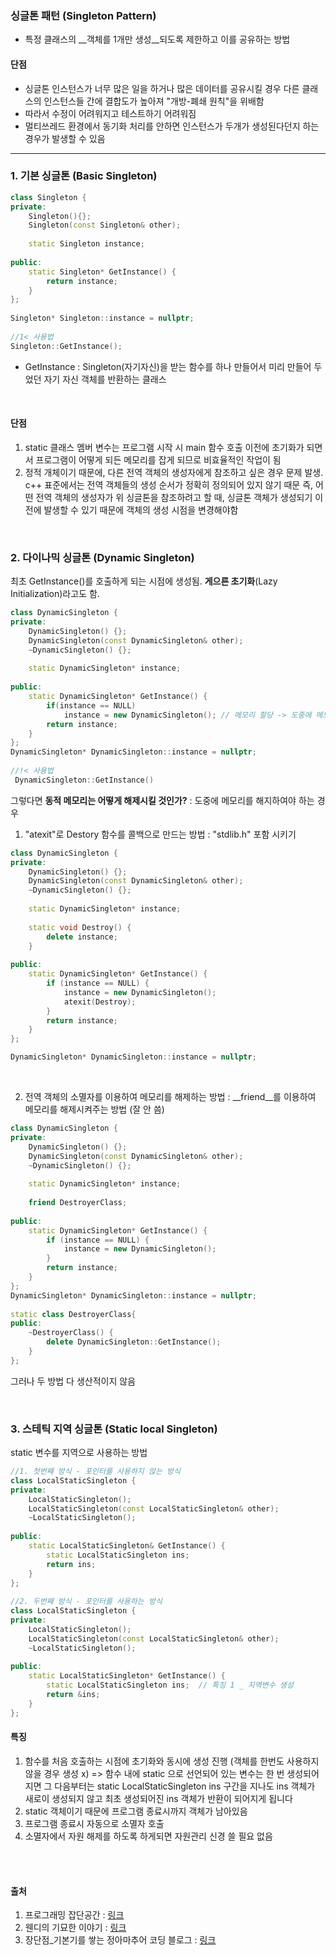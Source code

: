 ### 싱글톤 패턴 (Singleton Pattern)

* 특정 클래스의 __객체를 1개만 생성__되도록 제한하고 이를 공유하는 방법

#### 단점

* 싱글톤 인스턴스가 너무 많은 일을 하거나 많은 데이터를 공유시킬 경우 다른 클래스의 인스턴스들 간에 결합도가 높아져 "개방-폐쇄 원칙"을 위배함
* 따라서 수정이 어려워지고 테스트하기 어려워짐
* 멀티쓰레드 환경에서 동기화 처리를 안하면 인스턴스가 두개가 생성된다던지 하는 경우가 발생할 수 있음



---

### 1. 기본 싱글톤 (Basic Singleton)

```c++
class Singleton {
private:
    Singleton(){};
    Singleton(const Singleton& other);
 
    static Singleton instance;
    
public:
    static Singleton* GetInstance() {
        return instance;
    }
};
 
Singleton* Singleton::instance = nullptr;
 
//1< 사용법
Singleton::GetInstance();
```

* GetInstance : Singleton(자기자신)을 받는 함수를 하나 만들어서 미리 만들어 두었던 자기 자신 객체를 반환하는 클래스

<br>

#### 단점

1. static 클래스 멤버 변수는 프로그램 시작 시 main 함수 호출 이전에 초기화가 되면서 프로그램이 어떻게 되든 메모리를 잡게 되므로 비효율적인 작업이 됨
2. 정적 개체이기 때문에, 다른 전역 객체의 생성자에게 참조하고 싶은 경우 문제 발생. c++ 표준에서는 전역 객체들의 생성 순서가 정확히 정의되어 있지 않기 때문
   즉, 어떤 전역 객체의 생성자가 위 싱글톤을 참조하려고 할 때, 싱글톤 객체가 생성되기 이전에 발생할 수 있기 때문에 객체의 생성 시점을 변경해야함

<br>

### 2. 다이나믹 싱글톤 (Dynamic Singleton)

최초 GetInstance()를 호출하게 되는 시점에 생성됨. __게으른 초기화__(Lazy Initialization)라고도 함.

```c++
class DynamicSingleton {
private:
    DynamicSingleton() {};
    DynamicSingleton(const DynamicSingleton& other);
    ~DynamicSingleton() {};
 
    static DynamicSingleton* instance;
 
public:
    static DynamicSingleton* GetInstance() {
        if(instance == NULL) 
            instance = new DynamicSingleton(); // 메모리 할당 -> 도중에 메모리를 해제해야 한다면?
        return instance;
    }
};
DynamicSingleton* DynamicSingleton::instance = nullptr;
 
//!< 사용법
 DynamicSingleton::GetInstance()
```

그렇다면 __동적 메모리는 어떻게 해제시킬 것인가?__ : 도중에 메모리를 해지하여야 하는 경우

1) "atexit"로 Destory 함수를 콜백으로 만드는 방법  : "stdlib.h" 포함 시키기

```c++
class DynamicSingleton {
private:
    DynamicSingleton() {};
    DynamicSingleton(const DynamicSingleton& other);
    ~DynamicSingleton() {};
 
    static DynamicSingleton* instance;
 
    static void Destroy() {
        delete instance;
    }
 
public:
    static DynamicSingleton* GetInstance() {
        if (instance == NULL) {
            instance = new DynamicSingleton();
            atexit(Destroy);
        }
        return instance;
    }
};

DynamicSingleton* DynamicSingleton::instance = nullptr;
```

<br>

2. 전역 객체의 소멸자를 이용하여 메모리를 해제하는 방법 : __friend__를 이용하여 메모리를 해제시켜주는 방법 (잘 안 씀)

```c++
class DynamicSingleton {
private:
    DynamicSingleton() {};
    DynamicSingleton(const DynamicSingleton& other);
    ~DynamicSingleton() {};
 
    static DynamicSingleton* instance;
 
    friend DestroyerClass;
 
public:
    static DynamicSingleton* GetInstance() {
        if (instance == NULL) {
            instance = new DynamicSingleton();
        }
        return instance;
    }
};
DynamicSingleton* DynamicSingleton::instance = nullptr;
 
static class DestroyerClass{
public:
    ~DestroyerClass() {
        delete DynamicSingleton::GetInstance();
    }
};
```

그러나 두 방법 다 생산적이지 않음

<br>

### 3. 스테틱 지역 싱글톤 (Static local Singleton)

static 변수를 지역으로 사용하는 방법

```c++
//1. 첫번째 방식 - 포인터를 사용하지 않는 방식
class LocalStaticSingleton {
private:
    LocalStaticSingleton();
    LocalStaticSingleton(const LocalStaticSingleton& other);
    ~LocalStaticSingleton();
 
public:
    static LocalStaticSingleton& GetInstance() {
        static LocalStaticSingleton ins;
        return ins;
    }
};
 
//2. 두번째 방식 - 포인터를 사용하는 방식
class LocalStaticSingleton {
private:
    LocalStaticSingleton();
    LocalStaticSingleton(const LocalStaticSingleton& other);
    ~LocalStaticSingleton();
 
public:
    static LocalStaticSingleton* GetInstance() {
        static LocalStaticSingleton ins;  // 특징 1 _ 지역변수 생성
        return &ins;
    }
};
```

#### 특징

1. 함수를 처음 호출하는 시점에 초기화와 동시에 생성 진행 (객체를 한번도 사용하지 않을 경우 생성 x) => 함수 내에 static 으로 선언되어 있는 변수는 한 번 생성되어지면 그 다음부터는 static LocalStaticSingleton ins 구간을 지나도 ins 객체가 새로이 생성되지 않고 최초 생성되어진 ins 객체가 반환이 되어지게 됩니다
2. static 객체이기 때문에 프로그램 종료시까지 객체가 남아있음
3. 프로그램 종료시 자동으로 소멸자 호출
4. 소멸자에서 자원 해제를 하도록 하게되면 자원관리 신경 쓸 필요 없음

<br>

<br>



#### 출처

1. 프로그래밍 잡단공간 : [링크](https://vallista.tistory.com/entry/1-Singleton-Pattern-in-C)
2. 웬디의 기묘한 이야기 : [링크](https://wendys.tistory.com/12)
3. 장단점_기본기를 쌓는 정아마추어 코딩 블로그 : [링크](https://jeong-pro.tistory.com/86)